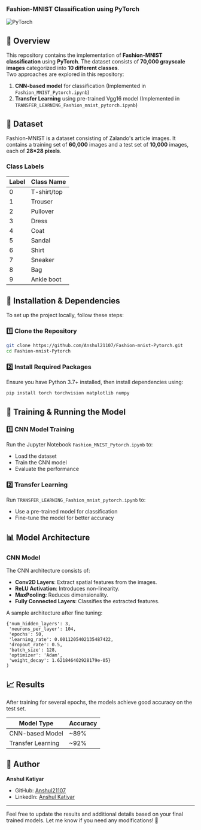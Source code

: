 ### Fashion-MNIST Classification using PyTorch

![PyTorch](https://img.shields.io/badge/PyTorch-1.12-red.svg)
## 📌 Overview  
This repository contains the implementation of **Fashion-MNIST classification** using **PyTorch**. The dataset consists of **70,000 grayscale images** categorized into **10 different classes**.  
Two approaches are explored in this repository:
1. **CNN-based model** for classification (Implemented in `Fashion_MNIST_Pytorch.ipynb`)
2. **Transfer Learning** using pre-trained Vgg16 model (Implemented in `TRANSFER_LEARNING_Fashion_mnist_pytorch.ipynb`)

## 📂 Dataset  
Fashion-MNIST is a dataset consisting of Zalando's article images. It contains a training set of **60,000** images and a test set of **10,000** images, each of **28×28 pixels**.  

### **Class Labels**
| Label | Class Name       |
|-------|----------------|
| 0     | T-shirt/top    |
| 1     | Trouser        |
| 2     | Pullover       |
| 3     | Dress          |
| 4     | Coat           |
| 5     | Sandal         |
| 6     | Shirt          |
| 7     | Sneaker        |
| 8     | Bag            |
| 9     | Ankle boot     |

## 🔧 Installation & Dependencies  
To set up the project locally, follow these steps:

### **1️⃣ Clone the Repository**
```bash
git clone https://github.com/Anshul21107/Fashion-mnist-Pytorch.git
cd Fashion-mnist-Pytorch
```

### **2️⃣ Install Required Packages**  
Ensure you have Python 3.7+ installed, then install dependencies using:
```bash
pip install torch torchvision matplotlib numpy
```

## 🚀 Training & Running the Model  
### **1️⃣ CNN Model Training**
Run the Jupyter Notebook `Fashion_MNIST_Pytorch.ipynb` to:
- Load the dataset  
- Train the CNN model  
- Evaluate the performance  

### **2️⃣ Transfer Learning**
Run `TRANSFER_LEARNING_Fashion_mnist_pytorch.ipynb` to:
- Use a pre-trained model for classification  
- Fine-tune the model for better accuracy  

## 📊 Model Architecture  
### **CNN Model**
The CNN architecture consists of:

- **Conv2D Layers**: Extract spatial features from the images.
- **ReLU Activation**: Introduces non-linearity.
- **MaxPooling**: Reduces dimensionality.
- **Fully Connected Layers**: Classifies the extracted features.

A sample architecture after fine tuning:
```
{'num_hidden_layers': 3,
 'neurons_per_layer': 104,
 'epochs': 50,
 'learning_rate': 0.0011205402135487422,
 'dropout_rate': 0.5,
 'batch_size': 128,
 'optimizer': 'Adam',
 'weight_decay': 1.621846402928179e-05}
)
```

## 📈 Results  
After training for several epochs, the models achieve good accuracy on the test set.

| Model Type          | Accuracy |
|--------------------|----------|
| CNN-based Model   | ~89%     |
| Transfer Learning | ~92%     |


## 👤 Author  
**Anshul Katiyar**  
- GitHub: [Anshul21107](https://github.com/Anshul21107)
- LinkedIn: [Anshul Katiyar](https://www.linkedin.com/in/anshul-katiyar-430b23235/)

---

Feel free to update the results and additional details based on your final trained models. Let me know if you need any modifications! 🚀
